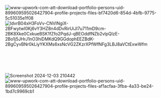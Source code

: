 ![www-upwork-com-att-download-portfolio-persons-uid-899609595026427904-profile-projects-files-bf7420d6-854d-4bfb-9775-5c51035e1f08](https://github.com/user-attachments/assets/dfbcaf66-4fc7-4f2e-b60e-34dc7a0d9922)
![ldvrB04xH3FoVv-CNVlNgiX-2BFwytwl0Kj6vY3HZ8n4dDvRirUiJl7u711mD9cm-2BK8Xke0CxkueBSK1fZfo2PqdJ-qBEOddfNZb2vlpQlzE-2Bo1j5JHrJ1nO3hiDMKdQ9GGdophEEZBdK-2BgCyvBNr0kLiyYKXMs6xsNcVG2ZKzrXPfWfNFg3LBJ8aVCtExwWfm](https://github.com/user-attachments/assets/8baafc35-4452-43d6-979b-101ffa610b37)
<br><br>
<br><br>
<br><br>
![Screenshot 2024-12-03 210442](https://github.com/user-attachments/assets/1aceca49-077f-43cf-8aac-d3fb3ad6187c)
![www-upwork-com-att-download-portfolio-persons-uid-899609595026427904-profile-projects-files-af1acfaa-3fba-4a33-be24-1bd7c9969cb1](https://github.com/user-attachments/assets/3a545f79-866a-4a1e-90fb-daf12370b5bf)
